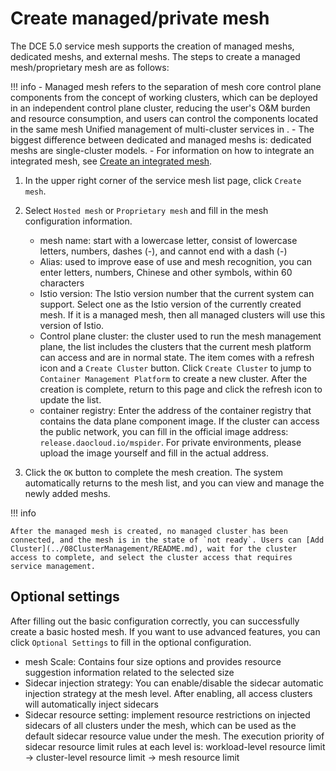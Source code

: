 # Create managed/private mesh

The DCE 5.0 service mesh supports the creation of managed meshs, dedicated meshs, and external meshs. The steps to create a managed mesh/proprietary mesh are as follows:

!!! info
    - Managed mesh refers to the separation of mesh core control plane components from the concept of working clusters, which can be deployed in an independent control plane cluster, reducing the user's O&M burden and resource consumption, and users can control the components located in the same mesh Unified management of multi-cluster services in .
    - The biggest difference between dedicated and managed meshs is: dedicated meshs are single-cluster models.
    - For information on how to integrate an integrated mesh, see [Create an integrated mesh](integrate-mesh.md).

1. In the upper right corner of the service mesh list page, click `Create mesh`.

    

2. Select `Hosted mesh` or `Proprietary mesh` and fill in the mesh configuration information.

    - mesh name: start with a lowercase letter, consist of lowercase letters, numbers, dashes (-), and cannot end with a dash (-)
    - Alias: used to improve ease of use and mesh recognition, you can enter letters, numbers, Chinese and other symbols, within 60 characters
    - Istio version: The Istio version number that the current system can support. Select one as the Istio version of the currently created mesh. If it is a managed mesh, then all managed clusters will use this version of Istio.
    - Control plane cluster: the cluster used to run the mesh management plane, the list includes the clusters that the current mesh platform can access and are in normal state. The item comes with a refresh icon and a `Create Cluster` button. Click `Create Cluster` to jump to `Container Management Platform` to create a new cluster. After the creation is complete, return to this page and click the refresh icon to update the list.
    - container registry: Enter the address of the container registry that contains the data plane component image. If the cluster can access the public network, you can fill in the official image address: `release.daocloud.io/mspider`. For private environments, please upload the image yourself and fill in the actual address.
  
    

3. Click the `OK` button to complete the mesh creation. The system automatically returns to the mesh list, and you can view and manage the newly added meshs.

!!! info

    After the managed mesh is created, no managed cluster has been connected, and the mesh is in the state of `not ready`. Users can [Add Cluster](../08ClusterManagement/README.md), wait for the cluster access to complete, and select the cluster access that requires service management.

## Optional settings

After filling out the basic configuration correctly, you can successfully create a basic hosted mesh. If you want to use advanced features, you can click `Optional Settings` to fill in the optional configuration.

- mesh Scale: Contains four size options and provides resource suggestion information related to the selected size
- Sidecar injection strategy: You can enable/disable the sidecar automatic injection strategy at the mesh level. After enabling, all access clusters will automatically inject sidecars
- Sidecar resource setting: implement resource restrictions on injected sidecars of all clusters under the mesh, which can be used as the default sidecar resource value under the mesh. The execution priority of sidecar resource limit rules at each level is: workload-level resource limit -> cluster-level resource limit -> mesh resource limit

